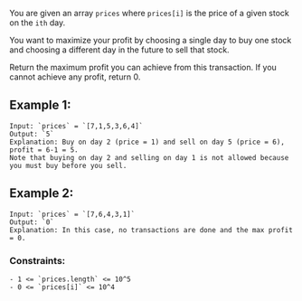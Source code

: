 You are given an array `prices` where `prices[i]` is the price of a given stock on the `ith` day.

You want to maximize your profit by choosing a single day to buy one stock and choosing a different day in the future to sell that stock.

Return the maximum profit you can achieve from this transaction. If you cannot achieve any profit, return 0.

## Example 1:
```
Input: `prices` = `[7,1,5,3,6,4]`
Output: `5`
Explanation: Buy on day 2 (price = 1) and sell on day 5 (price = 6), profit = 6-1 = 5. 
Note that buying on day 2 and selling on day 1 is not allowed because you must buy before you sell.
```
## Example 2:
```
Input: `prices` = `[7,6,4,3,1]`
Output: `0`
Explanation: In this case, no transactions are done and the max profit = 0.
```

### Constraints:
```
- 1 <= `prices.length` <= 10^5
- 0 <= `prices[i]` <= 10^4
